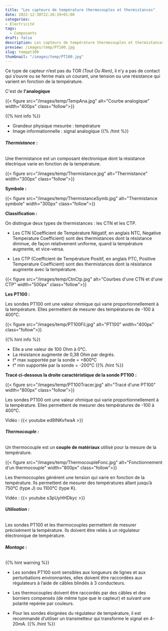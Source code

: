 ```yaml
---
title: "Les capteurs de température thermocouples et thermistances"
date: 2022-12-30T22:26:19+01:00
categories: 
- Electricité
tags:
  - Composants
draft: false
description: Les capteurs de température thermocouples et thermistances
preview: /images/temp/PT100.jpg
slug: temppt100
thumbnail: "/images/temp/PT100.jpg"
---
```


Ce type de capteur n’est pas du TOR *(Tout Ou Rien)*, il n’y a pas de contact qui s’ouvre ou se ferme mais un courant, une tension ou une résistance qui varient en fonction de la température. <!--more--> 

C'est de **l'analogique**

{{< figure src="/images/temp/TempAna.jpg" alt="Courbe analogique" width="400px" class="follow">}}

{{% hint info %}}
- Grandeur physique mesurée : température
- Image informationnelle : signal analogique
{{% /hint %}}

###### __Thermistance :__

Une thermistance est un composant électronique dont la résistance électrique varie en fonction de la température.

{{< figure src="/images/temp/Thermistance.jpg" alt="Thermistance" width="300px" class="follow">}}

**Symbole :**

{{< figure src="/images/temp/ThermistanceSymb.jpg" alt="Thermistance symbole" width="300px" class="follow">}}

**Classification :**

On distingue deux types de thermistances : les CTN et les CTP.

- Les CTN (Coefficient de Température Négatif, en anglais NTC, Negative Temperature Coefficient) sont des thermistances dont la résistance diminue, de façon relativement uniforme, quand la température augmente, et vice-versa.

- Les CTP (Coefficient de Température Positif, en anglais PTC, Positive Temperature Coefficient) sont des thermistances dont la résistance augmente avec la température. 

{{< figure src="/images/temp/CtnCtp.jpg" alt="Courbes d'une CTN et d'une CTP" width="500px" class="follow">}}

**Les PT100 :**

Les sondes PT100 ont une valeur ohmique qui varie proportionnellement à la température. Elles permettent de mesurer des températures de -100 à 400°C.

{{< figure src="/images/temp/PT100Fil.jpg" alt="PT100" width="400px" class="follow">}}

{{% hint info %}}
- Elle a une valeur de 100 Ohm à 0°C.
- La résistance augmente de 0,38 Ohm par degrés.
- t° max supportée par la sonde = +800°C
- t° min supportée par la sonde = -200°C
{{% /hint %}}

**Tracé ci-dessous la droite caractéristique de la sonde PT100 :**

{{< figure src="/images/temp/PT100Tracer.jpg" alt="Tracé d'une PT100" width="800px" class="follow">}}

Les sondes PT100 ont une valeur ohmique qui varie proportionnellement à la température. Elles permettent de mesurer des températures de -100 à 400°C.

Vidéo :
{{< youtube ed9INKvfwaA >}}

###### __Thermocouple :__

Un thermocouple est un **couple de matériaux** utilisé pour la mesure de la température.

{{< figure src="/images/temp/ThermocoupleFonc.jpg" alt="Fonctionnement d'un thermocouple" width="800px" class="follow">}}

Les thermocouples génèrent une tension qui varie en fonction de la température. Ils permettent de mesurer des températures allant jusqu’à 750°C (type J) ou 1100°C (type K).

Vidéo :
{{< youtube s3pUyHHDkyc >}}

###### __Utilisation :__

Les sondes PT100 et les thermocouples permettent de mesurer précisément la température. Ils doivent être reliés à un régulateur électronique de température.

###### __Montage :__

{{% hint warning %}}
- Les sondes PT100 sont sensibles aux longueurs de lignes et aux perturbations environnantes, elles doivent être raccordées aux régulateurs à l’aide de câbles blindés à 3 conducteurs.

- Les thermocouples doivent être raccordés par des câbles et des borniers compensés (de même type que le capteur) et suivant une polarité repérée par couleurs.

- Pour les sondes éloignées du régulateur de température, il est recommandé d’utiliser un transmetteur qui transforme le signal en 4-20mA.
{{% /hint %}}




